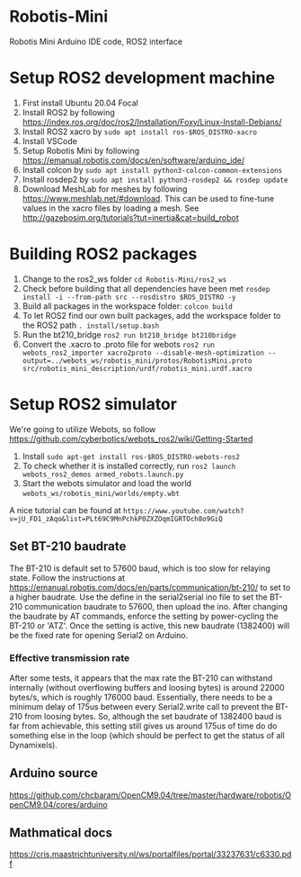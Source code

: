 # Robotis-Mini
Robotis Mini Arduino IDE code, ROS2 interface

# Setup ROS2 development machine

1. First install Ubuntu 20.04 Focal
2. Install ROS2 by following https://index.ros.org/doc/ros2/Installation/Foxy/Linux-Install-Debians/
3. Install ROS2 xacro by `sudo apt install ros-$ROS_DISTRO-xacro`
4. Install VSCode
5. Setup Robotis Mini by following https://emanual.robotis.com/docs/en/software/arduino_ide/
6. Install colcon by `sudo apt install python3-colcon-common-extensions`
7. Install rosdep2 by `sudo apt install python3-rosdep2 && rosdep update`
8. Download MeshLab for meshes by following https://www.meshlab.net/#download. This can be used to fine-tune values in the xacro files by loading a mesh. See http://gazebosim.org/tutorials?tut=inertia&cat=build_robot

# Building ROS2 packages

1. Change to the ros2_ws folder `cd Robotis-Mini/ros2_ws`
2. Check before building that all dependencies have been met `rosdep install -i --from-path src --rosdistro $ROS_DISTRO -y`
3. Build all packages in the workspace folder: `colcon build`
4. To let ROS2 find our own built packages, add the workspace folder to the ROS2 path `. install/setup.bash`
5. Run the bt210_bridge `ros2 run bt210_bridge bt210bridge`
6. Convert the .xacro to .proto file for webots `ros2 run webots_ros2_importer xacro2proto --disable-mesh-optimization --output=../webots_ws/robotis_mini/protos/RobotisMini.proto src/robotis_mini_description/urdf/robotis_mini.urdf.xacro`

# Setup ROS2 simulator
We're going to utilize Webots, so follow https://github.com/cyberbotics/webots_ros2/wiki/Getting-Started

1. Install `sudo apt-get install ros-$ROS_DISTRO-webots-ros2`
2. To check whether it is installed correctly, run `ros2 launch webots_ros2_demos armed_robots.launch.py`
3. Start the webots simulator and load the world `webots_ws/robotis_mini/worlds/empty.wbt`

A nice tutorial can be found at `https://www.youtube.com/watch?v=jU_FD1_zAqo&list=PLt69C9MnPchkP0ZXZOqmIGRTOch8o9GiQ`

## Set BT-210 baudrate
The BT-210 is default set to 57600 baud, which is too slow for relaying state.
Follow the instructions at https://emanual.robotis.com/docs/en/parts/communication/bt-210/ to set to a higher baudrate.
Use the define in the serial2serial ino file to set the BT-210 communication baudrate to 57600, then upload the ino.
After changing the baudrate by AT commands, enforce the setting by power-cycling the BT-210 or 'ATZ'. Once the setting is active, this new baudrate (1382400) will be the fixed rate for opening Serial2 on Arduino.

### Effective transmission rate
After some tests, it appears that the max rate the BT-210 can withstand internally (without overflowing buffers and loosing bytes) is around 22000 bytes/s, which is roughly 176000 baud. Essentially, there needs to be a minimum delay of 175us between every Serial2.write call to prevent the BT-210 from loosing bytes. So, although the set baudrate of 1382400 baud is far from achievable, this setting still gives us around 175us of time do do something else in the loop (which should be perfect to get the status of all Dynamixels).

## Arduino source

https://github.com/chcbaram/OpenCM9.04/tree/master/hardware/robotis/OpenCM9.04/cores/arduino

## Mathmatical docs

https://cris.maastrichtuniversity.nl/ws/portalfiles/portal/33237631/c6330.pdf